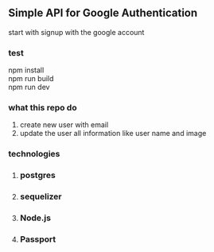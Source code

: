 ## Simple API for Google Authentication 

start with signup with the google account 

### test

npm install <br/>
npm run build <br />
npm run dev <br />


### what this repo do
<ol>
  <li>create new user with email</li>
  <li>update the user all information like user name and image </li>
</ol>


### technologies

<ol>
  <li><h3>postgres</h3></li>
  <li><h3>sequelizer</h3></li>
  <li><h3>Node.js</h3></li>
  <li><h3>Passport</h3></li>
</ol>

